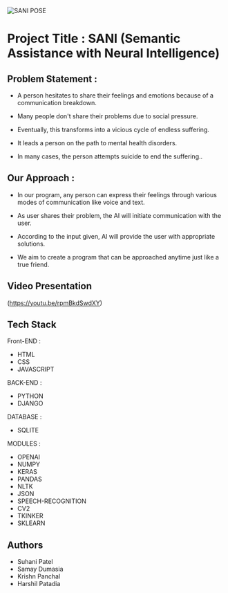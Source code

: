 ![SANI POSE](https://user-images.githubusercontent.com/62282673/188310320-60babd24-59bd-4781-8a60-e85ca1e2af34.png)

# **Project Title : SANI (Semantic Assistance with Neural Intelligence)**

## Problem Statement :

- A person hesitates to share their feelings and emotions because of a communication breakdown.

-  Many people don't share their problems due to social pressure.

-  Eventually, this transforms into a vicious cycle of endless suffering. 

-  It leads a person on the path to mental health disorders.

-  In many cases, the person attempts suicide to end the suffering..

## Our Approach : 

-  In our program, any person can express their feelings through various modes of communication like voice and text.

-  As user shares their problem, the AI will initiate communication with the user. 

- According to the input given, AI will provide the user with appropriate solutions. 

- We aim to create a program that can be approached anytime just like a true friend.


## Video Presentation
(https://youtu.be/rpmBkdSwdXY)



## Tech Stack
Front-END : 

- HTML
- CSS
- JAVASCRIPT

BACK-END : 

- PYTHON
- DJANGO
 
DATABASE : 

- SQLITE

MODULES :

- OPENAI
- NUMPY
- KERAS
- PANDAS
- NLTK
- JSON
- SPEECH-RECOGNITION
- CV2
- TKINKER
- SKLEARN
## Authors

- Suhani Patel
- Samay Dumasia
- Krishn Panchal
- Harshil Patadia

